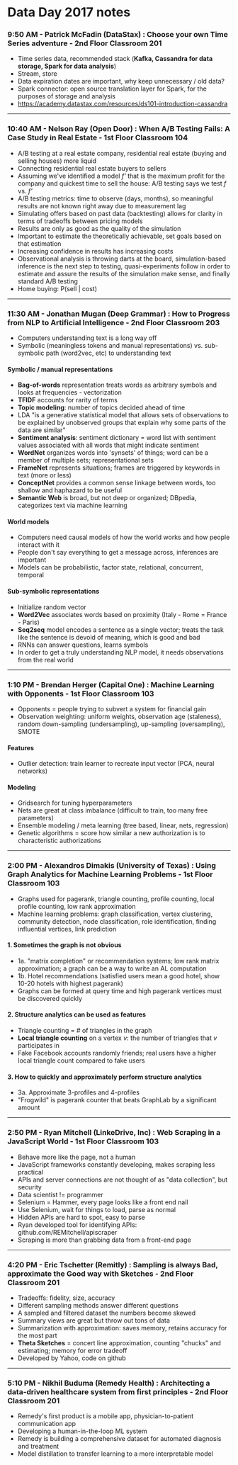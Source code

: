 # Data Day 2017 notes
### 9:50 AM - Patrick McFadin (DataStax) : Choose your own Time Series adventure - 2nd Floor Classroom 201
- Time series data, recommended stack (**Kafka, Cassandra for data storage, Spark for data analysis**)
- Stream, store
- Data expiration dates are important, why keep unnecessary / old data?
- Spark connector: open source translation layer for Spark, for the purposes of storage and analysis
- https://academy.datastax.com/resources/ds101-introduction-cassandra
----
### 10:40 AM - Nelson Ray (Open Door) : When A/B Testing Fails: A Case Study in Real Estate - 1st Floor Classroom 104
- A/B testing at a real estate company, residential real estate (buying and selling houses) more liquid
- Connecting residential real estate buyers to sellers
- Assuming we've identified a model *f'* that is the maximum profit for the company and quickest time to sell the house: A/B testing says we test *f* vs. *f'*
- A/B testing metrics: time to observe (days, months), so meaningful results are not known right away due to measurement lag
- Simulating offers based on past data (backtesting) allows for clarity in terms of tradeoffs between pricing models
- Results are only as good as the quality of the simulation
- Important to estimate the theoretically achievable, set goals based on that estimation
- Increasing confidence in results has increasing costs
- Observational analysis is throwing darts at the board, simulation-based inference is the next step to testing, quasi-experiments follow in order to estimate and assure the results of the simulation make sense, and finally standard A/B testing
- Home buying: P(sell | cost)
----
### 11:30 AM - Jonathan Mugan (Deep Grammar) : How to Progress from NLP to Artificial Intelligence - 2nd Floor Classroom 203
- Computers understanding text is a long way off
- Symbolic (meaningless tokens and manual representations) vs. sub-symbolic path (word2vec, etc) to understanding text
#### Symbolic / manual representations
- **Bag-of-words** representation treats words as arbitrary symbols and looks at frequencies - vectorization
- **TFIDF** accounts for rarity of terms
- **Topic modeling**: number of topics decided ahead of time
- LDA "is a generative statistical model that allows sets of observations to be explained by unobserved groups that explain why some parts of the data are similar"
- **Sentiment analysis**: sentiment dictionary = word list with sentiment values associated with all words that might indicate sentiment
- **WordNet** organizes words into 'synsets' of things; word can be a member of multiple sets; representational sets
- **FrameNet** represents situations; frames are triggered by keywords in text (more or less)
- **ConceptNet** provides a common sense linkage between words, too shallow and haphazard to be useful
- **Semantic Web** is broad, but not deep or organized; DBpedia, categorizes text via machine learning
#### World models
- Computers need causal models of how the world works and how people interact with it
- People don't say everything to get a message across, inferences are important
- Models can be probabilistic, factor state, relational, concurrent, temporal
#### Sub-symbolic representations
- Initialize random vector
- **Word2Vec** associates words based on proximity (Italy - Rome = France - Paris)
- **Seq2seq** model encodes a sentence as a single vector; treats the task like the sentence is devoid of meaning, which is good and bad
- RNNs can answer questions, learns symbols
- In order to get a truly understanding NLP model, it needs observations from the real world
----
### 1:10 PM - Brendan Herger (Capital One) : Machine Learning with Opponents - 1st Floor Classroom 103
- Opponents = people trying to subvert a system for financial gain
- Observation weighting: uniform weights, observation age (staleness), random down-sampling (undersampling), up-sampling (oversampling), SMOTE
#### Features
- Outlier detection: train learner to recreate input vector (PCA, neural networks)
#### Modeling
- Gridsearch for tuning hyperparameters
- Nets are great at class imbalance (difficult to train, too many free parameters)
- Ensemble modeling / meta learning (tree based, linear, nets, regression)
- Genetic algorithms = score how similar a new authorization is to characteristic authorizations
----
### 2:00 PM - Alexandros Dimakis (University of Texas) : Using Graph Analytics for Machine Learning Problems - 1st Floor Classroom 103
- Graphs used for pagerank, triangle counting, profile counting, local profile counting, low rank approximation
- Machine learning problems: graph classification, vertex clustering, community detection, node classification, role identification, finding influential vertices, link prediction
#### 1. Sometimes the graph is not obvious
- 1a. "matrix completion" or recommendation systems; low rank matrix approximation; a graph can be a way to write an AL computation
- 1b. Hotel recommendations (satisfied users mean a good hotel, show 10-20 hotels with highest pagerank)
- Graphs can be formed at query time and high pagerank vertices must be discovered quickly
#### 2. Structure analytics can be used as features
- Triangle counting = # of triangles in the graph
- **Local triangle counting** on a vertex *v*: the number of triangles that *v* participates in
- Fake Facebook accounts randomly friends; real users have a higher local triangle count compared to fake users
#### 3. How to quickly and approximately perform structure analytics
- 3a. Approximate 3-profiles and 4-profiles
- "Frogwild" is pagerank counter that beats GraphLab by a significant amount
----
### 2:50 PM - Ryan Mitchell (LinkeDrive, Inc) : Web Scraping in a JavaScript World - 1st Floor Classroom 103
- Behave more like the page, not a human
- JavaScript frameworks constantly developing, makes scraping less practical
- APIs and server connections are not thought of as "data collection", but security
- Data scientist != programmer
- Selenium = Hammer, every page looks like a front end nail
- Use Selenium, wait for things to load, parse as normal
- Hidden APIs are hard to spot, easy to parse
- Ryan developed tool for identifying APIs: github.com/REMitchell/apiscraper
- Scraping is more than grabbing data from a front-end page
----
### 4:20 PM - Eric Tschetter (Remitly) : Sampling is always Bad, approximate the Good way with Sketches - 2nd Floor Classroom 201
- Tradeoffs: fidelity, size, accuracy
- Different sampling methods answer different questions
- A sampled and filtered dataset the numbers become skewed
- Summary views are great but throw out tons of data
- Summarization with approximation: saves memory, retains accuracy for the most part
- **Theta Sketches** = concert line approximation, counting "chucks" and estimating; memory for error tradeoff
- Developed by Yahoo, code on github
----
### 5:10 PM - Nikhil Buduma (Remedy Health) : Architecting a data-driven healthcare system from first principles - 2nd Floor Classroom 201
- Remedy's first product is a mobile app, physician-to-patient communication app
- Developing a human-in-the-loop ML system
- Remedy is building a comprehensive dataset for automated diagnosis and treatment
- Model distillation to transfer learning to a more interpretable model
